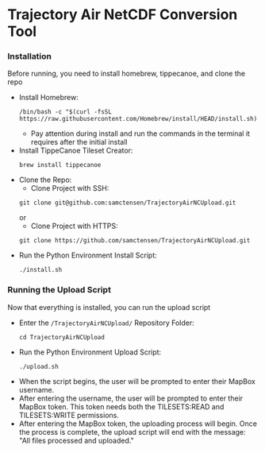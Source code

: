 # Trajectory Air NetCDF Conversion Tool

### Installation
Before running, you need to install homebrew, tippecanoe, and clone the repo
* Install Homebrew:
    ```
    /bin/bash -c "$(curl -fsSL https://raw.githubusercontent.com/Homebrew/install/HEAD/install.sh)"
    ```
  * Pay attention during install and run the commands in the terminal it requires after the initial install
* Install TippeCanoe Tileset Creator:
    ```
    brew install tippecanoe
    ```
* Clone the Repo:
    * Clone Project with SSH:
    ```
    git clone git@github.com:samctensen/TrajectoryAirNCUpload.git
    ```
    or
    * Clone Project with HTTPS:
    ```
    git clone https://github.com/samctensen/TrajectoryAirNCUpload.git
    ```
* Run the Python Environment Install Script:
  ```
  ./install.sh
  ```

### Running the Upload Script
Now that everything is installed, you can run the upload script
* Enter the ```/TrajectoryAirNCUpload/``` Repository Folder:
    ```
    cd TrajectoryAirNCUpload
    ```
* Run the Python Environment Upload Script:
  ```
  ./upload.sh
  ```
* When the script begins, the user will be prompted to enter their MapBox username.
* After entering the username, the user will be prompted to enter their MapBox token. This token needs both the TILESETS:READ and TILESETS:WRITE permissions.
* After entering the MapBox token, the uploading process will begin. Once the process is complete, the upload script will end with the message:
"All files processed and uploaded."